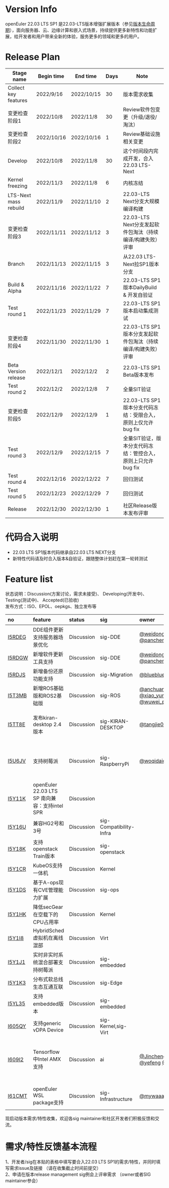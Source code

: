 # Version Info
openEuler 22.03 LTS SP1 是22.03-LTS版本增强扩展版本（参见[版本生命周期](https://www.openeuler.org/zh/other/lifecycle/)），面向服务器、云、边缘计算和嵌入式场景，持续提供更多新特性和功能扩展，给开发者和用户带来全新的体验，服务更多的领域和更多的用户。<br>


# Release Plan

| Stage  name            | Begin time | End time   | Days | Note                                                       |
| --------------------   | ---------- | ---------- | ---- | -----------------------------------------                  |
| Collect key features   | 2022/9/16  | 2022/10/15 | 30   | 版本需求收集                                                |
| 变更检查阶段1           | 2022/10/8  | 2022/11/8  | 30   | Review软件包变更（升级/退役/淘汰）                            |
| 变更检查阶段2           | 2022/10/16 | 2022/10/16 | 1    | Review基础设施相关变更                                       |
| Develop                | 2022/10/8  | 2022/11/8  | 30   | 这个时间段内完成开发，合入22.03  LTS-Next                     |
| Kernel freezing        | 2022/11/3  | 2022/11/8  | 6    | 内核冻结                                                    |
| LTS-Next mass rebuild  | 2022/11/9  | 2022/11/10 | 2    | 22.03-LTS Next分支大规模编译构建                              |
| 变更检查阶段3           | 2022/11/11 | 2022/11/12 | 3    | 22.03-LTS Next分支发起软件包淘汰（持续编译/构建失败）评审        |
| Branch                 | 2022/11/13 | 2022/11/15 | 3    | 从22.03 LTS-Next拉SP1版本分支                                 |
| Build & Alpha          | 2022/11/16 | 2022/11/22 | 7    | 22.03-LTS SP1版本DailyBuild  & 开发自验证                      |
| Test round 1           | 2022/11/23 | 2022/11/29 | 7    | 22.03-LTS SP1版本启动集成测试                                  |
| 变更检查阶段4           | 2022/11/30 | 2022/11/30 | 1    | 22.03-LTS SP1版本分支发起软件包淘汰（持续编译/构建失败）评审      | 
| Beta Version release   | 2022/12/1  | 2022/12/2  | 2    | 22.03-LTS SP1 Beta版本发布                                    |
| Test round 2           | 2022/12/2  | 2022/12/8  | 7    | 全量SIT验证                                                   |
| 变更检查阶段5           | 2022/12/9  | 2022/12/9  | 1    | 22.03-LTS SP1版本分支代码冻结：受限合入，原则上仅允许bug fix     | 
| Test round 3           | 2022/12/9  | 2022/12/15 | 7    | 全量SIT验证，版本分支代码冻结：管控合入，原则上只允许bug fix      |
| Test round 4           | 2022/12/16 | 2022/12/22 | 7    | 回归测试                                                      |
| Test round 5           | 2022/12/23 | 2022/12/29 | 7    | 回归测试                                                      |
| Release                | 2022/12/30 | 2022/12/30 | 1    | 社区Release版本发布评审                                        |

# 代码合入说明
- 22.03 LTS SP1版本代码继承自22.03 LTS NEXT分支 <br>
- 新特性代码请及时合入版本&自验证，跟随整体计划赶在第一轮转测试



# Feature list
状态说明：Discussion(方案讨论，需求未接受)、 Developing(开发中)、 Testing(测试中)、 Accepted(已验收) <br>
发布方式：ISO、EPOL、oepkgs、独立发布等

|no|feature|status|sig|owner|发布方式|涉及软件包列表|
|:----|:---|:---|:--|:----|:----|:----|
|[I5RDEG](https://gitee.com/openeuler/release-management/issues/I5RDEG) | DDE组件更新支持服务器场景优化 | Discussion | sig-DDE | [@weidongkl](https://gitee.com/weidongkl) [@panchenbo](https://gitee.com/panchenbo) | EPOL |     |
|[I5RDGW](https://gitee.com/openeuler/release-management/issues/I5RDGW)|新增软件更新工具支持|Discussion|sig-DDE|[@weidongkl](https://gitee.com/weidongkl) [@panchenbo](https://gitee.com/panchenbo)|EPOL|deepin-upgrade-tool|
|[I5RDJS](https://gitee.com/openeuler/release-management/issues/I5RDJS)|新增备份还原功能支持|Discussion|sig-Migration|[@blueblue](https://gitee.com/blublue)|EPOL|ubackup|
|[I5T3MB](https://gitee.com/openeuler/release-management/issues/I5T3MB)|新增ROS基础版和ROS2基础版|Discussion|sig-ROS|[@anchuanxu](https://gitee.com/anchuanxu) [@xiao_yun_wang](https://gitee.com/xiao_yun_wang) [@wuwei_plct](https://gitee.com/wuwei_plct)|EPOL|[ros_comm](https://gitee.com/src-openeuler/ros_comm) [ros2_base](https://gitee.com/src-openeuler/ros2_base)|
|[I5TT8E](https://gitee.com/openeuler/release-management/issues/I5TT8E)|发布kiran-desktop 2.4版本|Discussion|sig-KIRAN-DESKTOP|[@tangjie02](https://gitee.com/tangjie02)|EPOL|kiran-control-panel,kiran-cc-daemon,kiran-qt5-integration,kiran-session-manager,kiran-log|
|[I5U6JV](https://gitee.com/openeuler/release-management/issues/I5U6JV)|支持树莓派|Discussion|sig-RaspberryPi|[@woqidaideshi](https://gitee.com/woqidaideshi)|EPOL|raspberrypi-firmware,raspberrypi-bluetooth,raspi-config,pigpio,raspberrypi-userland,raspberrypi-eeprom|
|[I5Y11K](https://gitee.com/openeuler/release-management/issues/I5Y11K)|openEuler 22.03 LTS SP 南向兼容：支持intel SPR|Discussion|||ISO|kernel,gcc|
|[I5Y16U](https://gitee.com/openeuler/release-management/issues/I5Y16U)|兼容HG2号和3号|Discussion|sig-Compatibility-Infra||ISO||
|[I5Y18K](https://gitee.com/openeuler/release-management/issues/I5Y18K)|支持openstack Train版本|Discussion|sig-openstack||EPOL||
|[I5Y1CR](https://gitee.com/openeuler/release-management/issues/I5Y1CR)|KubeOS支持一体机|Discussion|Kernel||EPOL||
|[I5Y1DS](https://gitee.com/openeuler/release-management/issues/I5Y1DS)|基于A-ops现有CVE管理能力扩展|Discussion|sig-ops||EPOL||
|[I5Y1HK](https://gitee.com/openeuler/release-management/issues/I5Y1HK)|降低secGear在空载下的CPU占用率|Discussion|Kernel||ISO||
|[I5Y1I8](https://gitee.com/openeuler/release-management/issues/I5Y1I8)|HybridSched虚拟机在离线混部|Discussion|Virt||EPOL||
|[I5Y1J1](https://gitee.com/openeuler/release-management/issues/I5Y1J1)|实时非实时系统混合部署支持树莓派|Discussion|sig-embedded||embedded||
|[I5Y1K3](https://gitee.com/openeuler/release-management/issues/I5Y1K3)|分布式软总线生态互通互联|Discussion|sig-Edge||EPOL||
|[I5YL35](https://gitee.com/openeuler/release-management/issues/I5YL35)|支持embedded版本|Discussion|sig-embedded||embedded||
|[I605QY](https://gitee.com/openeuler/release-management/issues/I605QY)|支持generic vDPA Device|Discussion|sig-Kernel,sig-Virt||ISO|kernel,qemu|
|[I609I2](https://gitee.com/openeuler/release-management/issues/I609I2)|Tensorflow中Intel AMX支持|Discussion|ai|[@Jincheng](https://gitee.com/wisespreading) [@yefeng](https://gitee.com/YeFeng_24) [@Sinever](https://gitee.com/Sinever)|EPOL|python3-tensorflow,python3-absl-py,flatbuffers,python3-flatbuffers,python3-keras, libclang, python3-tensorflow-estimator, python3-tensorboard|
|[I61CMT](https://gitee.com/openeuler/release-management/issues/I61CMT)|openEuler WSL package支持|Discussion|sig-Infrastructure|[@mywaaagh_admin](https://gitee.com/mywaaagh_admin)|Microsoft Store appx bundle||
现启动版本需求/特性收集，欢迎各sig maintainer和社区开发者们积极反馈和交流。


# 需求/特性反馈基本流程 <br />
1、开发者/sig在本贴的表格中填写要合入22.03 LTS SP1的需求/特性，并同时填写需求issue及链接 （请在收集截止时间前提交）      <br>
2、申请在版本release management sig例会上评审需求 （owner或者SIG maintainer参会）
<br><br>
